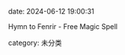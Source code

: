 date: 2024-06-12 19:00:31

Hymn to Fenrir - Free Magic Spell

category: 未分类

<!--yml

# 来源：[https://www.spellsofmagic.com/spells/spiritual_spells/contact_spells/18903/page.html#0001-01-01](https://www.spellsofmagic.com/spells/spiritual_spells/contact_spells/18903/page.html#0001-01-01)

> [芬里尔之赞歌 - 自由魔法咒语](https://www.spellsofmagic.com/spells/spiritual_spells/contact_spells/18903/page.html#0001-01-01)
